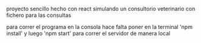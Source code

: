 proyecto sencillo hecho con react simulando un consultorio veterinario con fichero para las consultas

para correr el programa en la consola hace falta poner en la terminal 'npm install' y luego 'npm start' para correr el servidor de manera local

